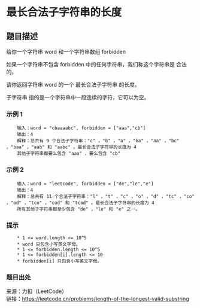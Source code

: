 # 最长合法子字符串的长度

## 题目描述

给你一个字符串 word 和一个字符串数组 forbidden

如果一个字符串不包含 forbidden 中的任何字符串，我们称这个字符串是 合法 的。

请你返回字符串 word 的一个 最长合法子字符串 的长度。

子字符串 指的是一个字符串中一段连续的字符，它可以为空。

### 示例 1

```text
    输入：word = "cbaaaabc", forbidden = ["aaa","cb"]
    输出：4
    解释：总共有 9 个合法子字符串："c" ，"b" ，"a" ，"ba" ，"aa" ，"bc" ，"baa" ，"aab" 和 "aabc" 。最长合法子字符串的长度为 4
    其他子字符串都要么包含 "aaa" ，要么包含 "cb"
```

### 示例 2

```text
    输入：word = "leetcode", forbidden = ["de","le","e"]
    输出：4
    解释：总共有 11 个合法子字符串："l" ，"t" ，"c" ，"o" ，"d" ，"tc" ，"co" ，"od" ，"tco" ，"cod" 和 "tcod" 。最长合法子字符串的长度为 4
    所有其他子字符串都至少包含 "de" ，"le" 和 "e" 之一。
```

### 提示

```text
    * 1 <= word.length <= 10^5
    * word 只包含小写英文字母。
    * 1 <= forbidden.length <= 10^5
    * 1 <= forbidden[i].length <= 10
    * forbidden[i] 只包含小写英文字母。
```

### 题目出处

来源：力扣（LeetCode）  
链接：<https://leetcode.cn/problems/length-of-the-longest-valid-substring>
